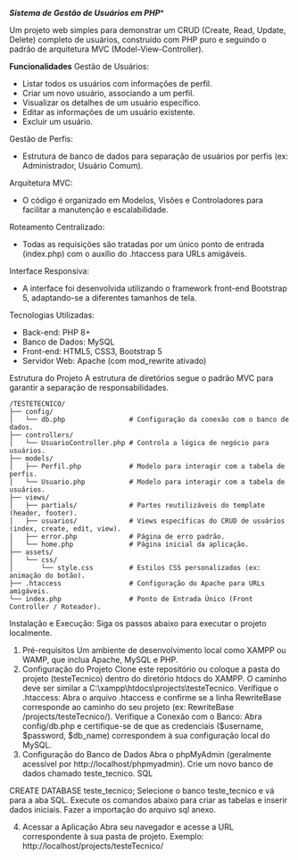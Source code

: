 *****Sistema de Gestão de Usuários em PHP******

Um projeto web simples para demonstrar um CRUD (Create, Read, Update, Delete) completo de usuários, construído com PHP puro e seguindo o padrão de arquitetura MVC (Model-View-Controller).

**Funcionalidades**
Gestão de Usuários:
- Listar todos os usuários com informações de perfil.
- Criar um novo usuário, associando a um perfil.
- Visualizar os detalhes de um usuário específico.
- Editar as informações de um usuário existente.
- Excluir um usuário.
  
Gestão de Perfis:
- Estrutura de banco de dados para separação de usuários por perfis (ex: Administrador, Usuário Comum).
  
Arquitetura MVC: 
- O código é organizado em Modelos, Visões e Controladores para facilitar a manutenção e escalabilidade.
  
Roteamento Centralizado: 
- Todas as requisições são tratadas por um único ponto de entrada (index.php) com o auxílio do .htaccess para URLs amigáveis.
  
Interface Responsiva: 
- A interface foi desenvolvida utilizando o framework front-end Bootstrap 5, adaptando-se a diferentes tamanhos de tela.

Tecnologias Utilizadas:
- Back-end: PHP 8+
- Banco de Dados: MySQL
- Front-end: HTML5, CSS3, Bootstrap 5
- Servidor Web: Apache (com mod_rewrite ativado)


Estrutura do Projeto
A estrutura de diretórios segue o padrão MVC para garantir a separação de responsabilidades.


```
/TESTETECNICO/
├── config/
│   └── db.php                # Configuração da conexão com o banco de dados.
├── controllers/
│   └── UsuarioController.php # Controla a lógica de negócio para usuários.
├── models/
│   ├── Perfil.php            # Modelo para interagir com a tabela de perfis.
│   └── Usuario.php           # Modelo para interagir com a tabela de usuários.
├── views/
│   ├── partials/             # Partes reutilizáveis do template (header, footer).
│   ├── usuarios/             # Views específicas do CRUD de usuários (index, create, edit, view).
│   ├── error.php             # Página de erro padrão.
│   └── home.php              # Página inicial da aplicação.
├── assets/
│   └── css/
│       └── style.css         # Estilos CSS personalizados (ex: animação do botão).
├── .htaccess                 # Configuração do Apache para URLs amigáveis.
└── index.php                 # Ponto de Entrada Único (Front Controller / Roteador).
```



Instalação e Execução:
Siga os passos abaixo para executar o projeto localmente.

1. Pré-requisitos
Um ambiente de desenvolvimento local como XAMPP ou WAMP, que inclua Apache, MySQL e PHP.
2. Configuração do Projeto
Clone este repositório ou coloque a pasta do projeto (testeTecnico) dentro do diretório htdocs do XAMPP. O caminho deve ser similar a C:\xampp\htdocs\projects\testeTecnico.
Verifique o .htaccess: Abra o arquivo .htaccess e confirme se a linha RewriteBase corresponde ao caminho do seu projeto (ex: RewriteBase /projects/testeTecnico/).
Verifique a Conexão com o Banco: Abra config/db.php e certifique-se de que as credenciais ($username, $password, $db_name) correspondem à sua configuração local do MySQL.
3. Configuração do Banco de Dados
Abra o phpMyAdmin (geralmente acessível por http://localhost/phpmyadmin).
Crie um novo banco de dados chamado teste_tecnico.
SQL

CREATE DATABASE teste_tecnico;
Selecione o banco teste_tecnico e vá para a aba SQL. Execute os comandos abaixo para criar as tabelas e inserir dados iniciais.
Fazer a importação do arquivo sql anexo.


4. Acessar a Aplicação
Abra seu navegador e acesse a URL correspondente à sua pasta de projeto. Exemplo: http://localhost/projects/testeTecnico/

